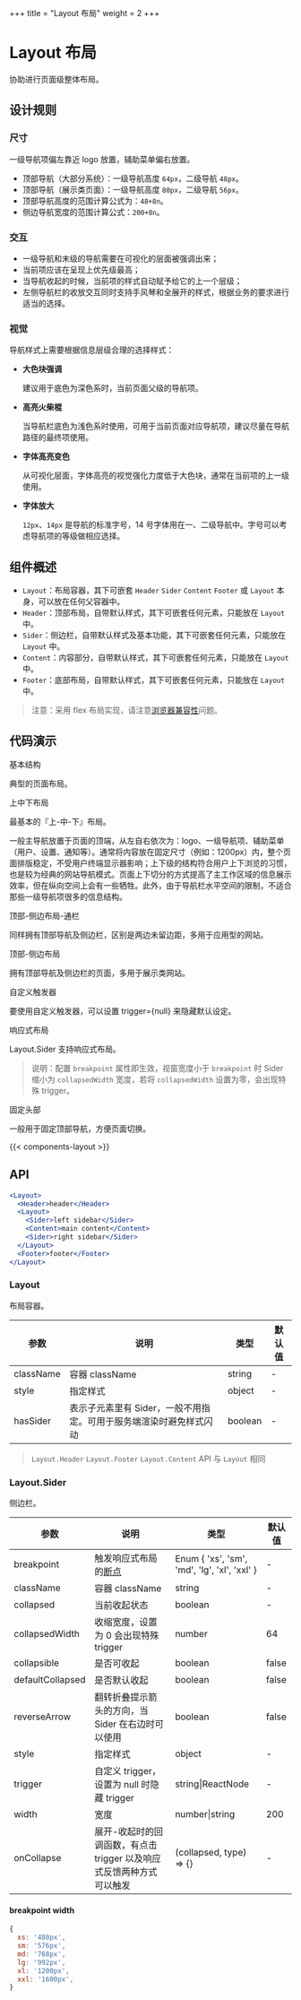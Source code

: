+++
title = "Layout 布局"
weight = 2
+++

# Layout 布局

协助进行页面级整体布局。

## 设计规则

### 尺寸

一级导航项偏左靠近 logo 放置，辅助菜单偏右放置。

- 顶部导航（大部分系统）：一级导航高度 `64px`，二级导航 `48px`。
- 顶部导航（展示类页面）：一级导航高度 `80px`，二级导航 `56px`。
- 顶部导航高度的范围计算公式为：`48+8n`。
- 侧边导航宽度的范围计算公式：`200+8n`。

### 交互

- 一级导航和末级的导航需要在可视化的层面被强调出来；
- 当前项应该在呈现上优先级最高；
- 当导航收起的时候，当前项的样式自动赋予给它的上一个层级；
- 左侧导航栏的收放交互同时支持手风琴和全展开的样式，根据业务的要求进行适当的选择。

### 视觉

导航样式上需要根据信息层级合理的选择样式：

- **大色块强调**

  建议用于底色为深色系时，当前页面父级的导航项。

- **高亮火柴棍**

  当导航栏底色为浅色系时使用，可用于当前页面对应导航项，建议尽量在导航路径的最终项使用。

- **字体高亮变色**

  从可视化层面，字体高亮的视觉强化力度低于大色块，通常在当前项的上一级使用。

- **字体放大**

  `12px`、`14px` 是导航的标准字号，14 号字体用在一、二级导航中。字号可以考虑导航项的等级做相应选择。

## 组件概述

- `Layout`：布局容器，其下可嵌套 `Header` `Sider` `Content` `Footer` 或 `Layout` 本身，可以放在任何父容器中。
- `Header`：顶部布局，自带默认样式，其下可嵌套任何元素，只能放在 `Layout` 中。
- `Sider`：侧边栏，自带默认样式及基本功能，其下可嵌套任何元素，只能放在 `Layout` 中。
- `Content`：内容部分，自带默认样式，其下可嵌套任何元素，只能放在 `Layout` 中。
- `Footer`：底部布局，自带默认样式，其下可嵌套任何元素，只能放在 `Layout` 中。

> 注意：采用 flex 布局实现，请注意[浏览器兼容性](http://caniuse.com/#search=flex)问题。

## 代码演示
<div class="c7n-row">
    <div class="c7n-row-12">
        <section class="code-box" id="components-layout-demo-basic">
            <section class="code-box-demo"><div id="layout-basic"></div></section>
            <section class="code-box-meta">
                <div class="code-box-title"><a>基本结构</a></div>
                <div>
                    <p>典型的页面布局。</p>
                </div>
            </section>
        </section>
        <section class="code-box" id="components-layout-demo-top">
            <section class="code-box-demo"><div id="layout-top"></div></section>
            <section class="code-box-meta">
                <div class="code-box-title"><a>上中下布局</a></div>
                <div>
                    <p>最基本的『上-中-下』布局。</p>
                    <p>一般主导航放置于页面的顶端，从左自右依次为：logo、一级导航项、辅助菜单（用户、设置、通知等）。通常将内容放在固定尺寸（例如：1200px）内，整个页面排版稳定，不受用户终端显示器影响；上下级的结构符合用户上下浏览的习惯，也是较为经典的网站导航模式。页面上下切分的方式提高了主工作区域的信息展示效率，但在纵向空间上会有一些牺牲。此外，由于导航栏水平空间的限制，不适合那些一级导航项很多的信息结构。</p>
                </div>
            </section>
        </section>
        <section class="code-box" id="components-layout-demo-top-side-2">
            <section class="code-box-demo"><div id="layout-top-side-menu"></div></section>
            <section class="code-box-meta">
                <div class="code-box-title"><a>顶部-侧边布局-通栏</a></div>
                <div>
                    <p>同样拥有顶部导航及侧边栏，区别是两边未留边距，多用于应用型的网站。</p>
                </div>
            </section>
        </section>
        <section class="code-box" id="components-layout-demo-side">
            <section class="code-box-demo"><div id="layout-top-side"></div></section>
            <section class="code-box-meta">
                <div class="code-box-title"><a>顶部-侧边布局</a></div>
                <div>
                    <p>拥有顶部导航及侧边栏的页面，多用于展示类网站。</p>
                </div>
            </section>
        </section>
        <section class="code-box" id="components-layout-demo-custom-trigger">
            <section class="code-box-demo"><div id="layout-trigger"></div></section>
            <section class="code-box-meta">
                <div class="code-box-title"><a>自定义触发器</a></div>
                <div>
                    <p>要使用自定义触发器，可以设置 trigger={null} 来隐藏默认设定。</p>
                </div>
            </section>
        </section>
        <section class="code-box" id="components-layout-demo-responsive">
            <section class="code-box-demo"><div id="layout-responsive"></div></section>
            <section class="code-box-meta">
                <div class="code-box-title"><a>响应式布局</a></div>
                <div>
                    <p>Layout.Sider 支持响应式布局。</p>
                    <blockquote><p>说明：配置 <code>breakpoint</code> 属性即生效，视窗宽度小于 <code>breakpoint</code> 时 Sider 缩小为 <code>collapsedWidth</code> 宽度，若将 <code>collapsedWidth</code> 设置为零，会出现特殊 trigger。</p></blockquote>
                </div>
            </section>
        </section>
        <section class="code-box" id="components-layout-demo-fixed">
            <section class="code-box-demo"><div id="layout-fixed"></div></section>
            <section class="code-box-meta">
                <div class="code-box-title"><a>固定头部</a></div>
                <div>
                    <p>一般用于固定顶部导航，方便页面切换。</p>
                </div>
            </section>
        </section>
    </div>
</div>

{{< components-layout >}}

## API

```jsx
<Layout>
  <Header>header</Header>
  <Layout>
    <Sider>left sidebar</Sider>
    <Content>main content</Content>
    <Sider>right sidebar</Sider>
  </Layout>
  <Footer>footer</Footer>
</Layout>
```

### Layout

布局容器。

| 参数 | 说明 | 类型 | 默认值 |
| --- | --- | --- | --- |
| className | 容器 className | string | - |
| style | 指定样式 | object | - |
| hasSider | 表示子元素里有 Sider，一般不用指定。可用于服务端渲染时避免样式闪动 | boolean | - |

> `Layout.Header` `Layout.Footer` `Layout.Content` API 与 `Layout` 相同

### Layout.Sider

侧边栏。

| 参数 | 说明 | 类型 | 默认值 |
| --- | --- | --- | --- |
| breakpoint | 触发响应式布局的[断点](/components/grid#api) | Enum { 'xs', 'sm', 'md', 'lg', 'xl', 'xxl' } | - |
| className | 容器 className | string | - |
| collapsed | 当前收起状态 | boolean | - |
| collapsedWidth | 收缩宽度，设置为 0 会出现特殊 trigger | number | 64 |
| collapsible | 是否可收起 | boolean | false |
| defaultCollapsed | 是否默认收起 | boolean | false |
| reverseArrow | 翻转折叠提示箭头的方向，当 Sider 在右边时可以使用 | boolean | false |
| style | 指定样式 | object | - |
| trigger | 自定义 trigger，设置为 null 时隐藏 trigger | string\|ReactNode | - |
| width | 宽度 | number\|string | 200 |
| onCollapse | 展开-收起时的回调函数，有点击 trigger 以及响应式反馈两种方式可以触发 | (collapsed, type) => {} | - |

#### breakpoint width

```js
{
  xs: '480px',
  sm: '576px',
  md: '768px',
  lg: '992px',
  xl: '1200px',
  xxl: '1600px',
}
```